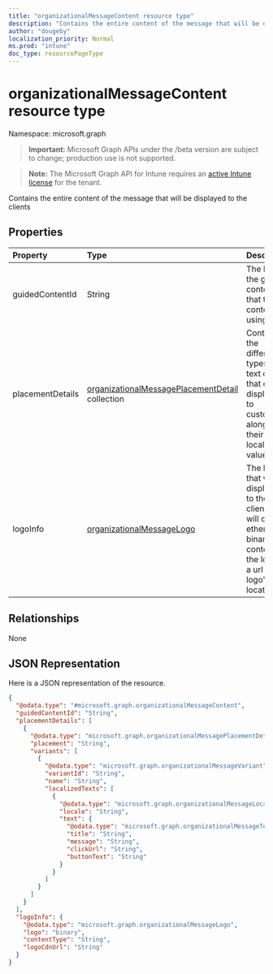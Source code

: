 ```yaml
---
title: "organizationalMessageContent resource type"
description: "Contains the entire content of the message that will be displayed to the clients"
author: "dougeby"
localization_priority: Normal
ms.prod: "intune"
doc_type: resourcePageType
---
```


# organizationalMessageContent resource type

Namespace: microsoft.graph

> **Important:** Microsoft Graph APIs under the /beta version are subject to change; production use is not supported.

> **Note:** The Microsoft Graph API for Intune requires an [active Intune license](https://go.microsoft.com/fwlink/?linkid=839381) for the tenant.

Contains the entire content of the message that will be displayed to the clients

## Properties
|Property|Type|Description|
|:---|:---|:---|
|guidedContentId|String|The ID of the guided content that this content is using|
|placementDetails|[organizationalMessagePlacementDetail](../resources/intune-partnerintegration-organizationalmessageplacementdetail.md) collection|Contains the different types of text content that can be displayed to customers along with their localized values|
|logoInfo|[organizationalMessageLogo](../resources/intune-partnerintegration-organizationalmessagelogo.md)|The logo that will be displayed to the clients. This will contain ether the binary contents of the logo or a url to the logo's location|

## Relationships
None

## JSON Representation
Here is a JSON representation of the resource.
<!-- {
  "blockType": "resource",
  "@odata.type": "microsoft.graph.organizationalMessageContent"
}
-->
``` json
{
  "@odata.type": "#microsoft.graph.organizationalMessageContent",
  "guidedContentId": "String",
  "placementDetails": [
    {
      "@odata.type": "microsoft.graph.organizationalMessagePlacementDetail",
      "placement": "String",
      "variants": [
        {
          "@odata.type": "microsoft.graph.organizationalMessageVariant",
          "variantId": "String",
          "name": "String",
          "localizedTexts": [
            {
              "@odata.type": "microsoft.graph.organizationalMessageLocalizedText",
              "locale": "String",
              "text": {
                "@odata.type": "microsoft.graph.organizationalMessageText",
                "title": "String",
                "message": "String",
                "clickUrl": "String",
                "buttonText": "String"
              }
            }
          ]
        }
      ]
    }
  ],
  "logoInfo": {
    "@odata.type": "microsoft.graph.organizationalMessageLogo",
    "logo": "binary",
    "contentType": "String",
    "logoCdnUrl": "String"
  }
}
```




